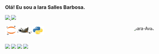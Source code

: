 ### Olá! Eu sou a Iara Salles Barbosa.


<div>
  <a href="https://github.com/iarasallesbarbosa">
  <img height="170em" src="https://github-readme-stats.vercel.app/api?username=iarasallesbarbosa&show_icons=true&theme=dracula&include_all_commits=true&count_private=true"/>
  <img height="170em" src="https://github-readme-stats.vercel.app/api/top-langs/?username=iarasallesbarbosa&layout=compact&langs_count=8&theme=dracula"/>
</div>

<div style="display: inline_block"><br>
  <img align="center" alt="Iara-Jupyter" height="30" width="40" src="https://raw.githubusercontent.com/devicons/devicon/master/icons/jupyter/jupyter-original.svg">
  <img align="center" alt="Iara-Gimp" height="30" width="40" src="https://raw.githubusercontent.com/devicons/devicon/master/icons/gimp/gimp-original.svg">
  <img align="center" alt="Iara-Python" height="30" width="40" src="https://raw.githubusercontent.com/devicons/devicon/master/icons/python/python-original.svg">
  <img align="right" alt="Iara-Avatar" height="150" style="border-radius:50px;" src="https://user-images.githubusercontent.com/92122877/233393114-b64bb6ff-a371-4f89-9968-58f01c23468d.png">
</div>
  
  ##

<div> 
  <a href="https://www.instagram.com/isb.iarasallesbarbosa" target="_blank"><img src="https://img.shields.io/badge/-Instagram-%23E4405F?style=for-the-badge&logo=instagram&logoColor=white" target="_blank"></a>
     <a href="https://www.researchgate.net/profile/Iara-Barbosa-2" target="_blank"><img src="https://img.shields.io/badge/Research_Gate-00CCBB.svg?&style=for-the-badge&logo=ResearchGate&logoColor=white" target="_blank"></a>
  <a href = "mailto:arqurbinfo@gmail.com"><img src="https://img.shields.io/badge/Gmail-D14836?style=for-the-badge&logo=gmail&logoColor=white" target="_blank"></a>
  <a href="https://www.linkedin.com/in/iarasallesbarbosa" target="_blank"><img src="https://img.shields.io/badge/-LinkedIn-%230077B5?style=for-the-badge&logo=linkedin&logoColor=white" target="_blank"></a>   
</div>
  
